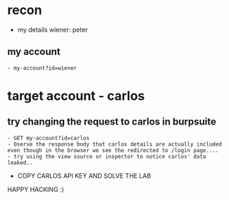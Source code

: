 # recon
- my details  wiener: peter

## my account
    - my-account?id=wiener

# target account - carlos
## try changing the request to carlos in burpsuite
    - GET my-account?id=carlos
    - Oserve the response body that carlos details are actually included even though in the browser we see the redirected to /login page....
    - try using the view source or inspector to notice carlos' data leaked..

- COPY CARLOS API KEY AND SOLVE THE LAB

HAPPY HACKING :)



